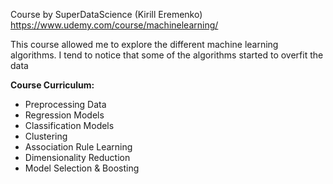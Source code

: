Course by SuperDataScience (Kirill Eremenko) https://www.udemy.com/course/machinelearning/

This course allowed me to explore the different machine learning algorithms. I tend to notice that some of the algorithms started to overfit the data

**Course Curriculum:**
 - Preprocessing Data
 - Regression Models
 - Classification Models
 - Clustering
 - Association Rule Learning
 - Dimensionality Reduction
 - Model Selection & Boosting
